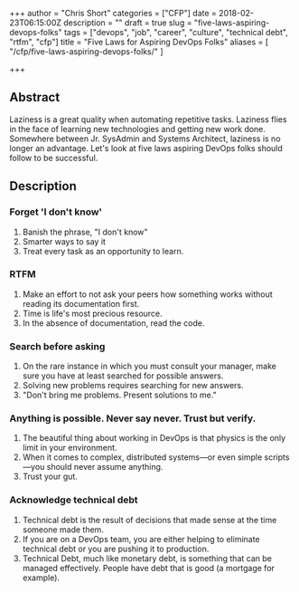 +++
author = "Chris Short"
categories = ["CFP"]
date = 2018-02-23T06:15:00Z
description = ""
draft = true
slug = "five-laws-aspiring-devops-folks"
tags = ["devops", "job", "career", "culture", "technical debt", "rtfm", "cfp"]
title = "Five Laws for Aspiring DevOps Folks"
aliases = [
    "/cfp/five-laws-aspiring-devops-folks/"
]

+++

## Abstract

Laziness is a great quality when automating repetitive tasks. Laziness flies in the face of learning new technologies and getting new work done. Somewhere between Jr. SysAdmin and Systems Architect, laziness is no longer an advantage. Let's look at five laws aspiring DevOps folks should follow to be successful.

## Description

### Forget 'I don't know'

1. Banish the phrase, "I don't know"
2. Smarter ways to say it
3. Treat every task as an opportunity to learn.

### RTFM

1. Make an effort to not ask your peers how something works without reading its documentation first.
2. Time is life's most precious resource.
3. In the absence of documentation, read the code.

### Search before asking

1. On the rare instance in which you must consult your manager, make sure you have at least searched for possible answers.
2. Solving new problems requires searching for new answers.
3. "Don't bring me problems. Present solutions to me."

### Anything is possible. Never say never. Trust but verify.

1. The beautiful thing about working in DevOps is that physics is the only limit in your environment.
2. When it comes to complex, distributed systems—or even simple scripts—you should never assume anything.
3. Trust your gut.

### Acknowledge technical debt

1. Technical debt is the result of decisions that made sense at the time someone made them.
2. If you are on a DevOps team, you are either helping to eliminate technical debt or you are pushing it to production.
3. Technical Debt, much like monetary debt, is something that can be managed effectively. People have debt that is good (a mortgage for example).